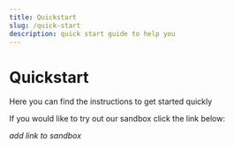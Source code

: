 ```yaml
---
title: Quickstart
slug: /quick-start
description: quick start guide to help you
---
```


# Quickstart

Here you can find the instructions to get started quickly 

If you would like to try out our sandbox click the link below: 

_add link to sandbox_